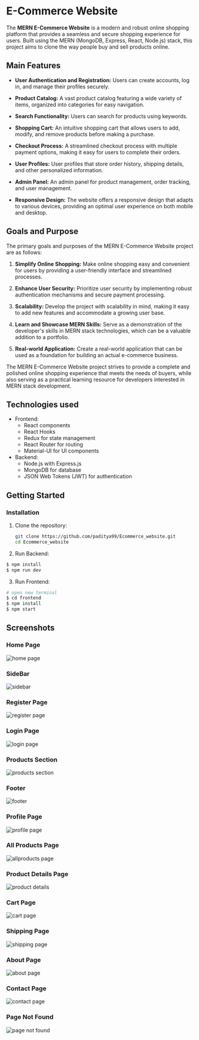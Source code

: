 # E-Commerce Website

The **MERN E-Commerce Website** is a modern and robust online shopping platform that provides a seamless and secure shopping experience for users. Built using the MERN (MongoDB, Express, React, Node.js) stack, this project aims to clone the way people buy and sell products online.

## Main Features

- **User Authentication and Registration:** Users can create accounts, log in, and manage their profiles securely.

- **Product Catalog:** A vast product catalog featuring a wide variety of items, organized into categories for easy navigation.

- **Search Functionality:** Users can search for products using keywords.

- **Shopping Cart:** An intuitive shopping cart that allows users to add, modify, and remove products before making a purchase.

- **Checkout Process:** A streamlined checkout process with multiple payment options, making it easy for users to complete their orders.

- **User Profiles:** User profiles that store order history, shipping details, and other personalized information.

- **Admin Panel:** An admin panel for product management, order tracking, and user management.

<!-- **Payment Integration:** Seamless integration with popular payment gateways such as PayPal and Stripe, ensuring secure transactions. -->

- **Responsive Design:** The website offers a responsive design that adapts to various devices, providing an optimal user experience on both mobile and desktop.

## Goals and Purpose

The primary goals and purposes of the MERN E-Commerce Website project are as follows:

1. **Simplify Online Shopping:** Make online shopping easy and convenient for users by providing a user-friendly interface and streamlined processes.

2. **Enhance User Security:** Prioritize user security by implementing robust authentication mechanisms and secure payment processing.

3. **Scalability:** Develop the project with scalability in mind, making it easy to add new features and accommodate a growing user base.

4. **Learn and Showcase MERN Skills:** Serve as a demonstration of the developer's skills in MERN stack technologies, which can be a valuable addition to a portfolio.

5. **Real-world Application:** Create a real-world application that can be used as a foundation for building an actual e-commerce business.

The MERN E-Commerce Website project strives to provide a complete and polished online shopping experience that meets the needs of buyers, while also serving as a practical learning resource for developers interested in MERN stack development.


## Technologies used

- Frontend:
  - React components
  - React Hooks
  - Redux for state management
  - React Router for routing
  - Material-UI for UI components
- Backend:
  - Node.js with Express.js
  - MongoDB for database
  - JSON Web Tokens (JWT) for authentication

## Getting Started

### Installation

1. Clone the repository:

   ```bash
   git clone https://github.com/paditya99/Ecommerce_website.git
   cd Ecommerce_website
   ```

2. Run Backend:

  ```bash
  $ npm install
  $ npm run dev
  ```

3. Run Frontend:

  ```bash
  # open new terminal
  $ cd frontend
  $ npm install
  $ npm start
  ```

## Screenshots

### Home Page
![home page](https://github.com/paditya99/Ecommerce_website/assets/43406934/680e9d37-a306-4998-bb80-0efd7b12634b)

###  SideBar
![sidebar](https://github.com/paditya99/Ecommerce_website/assets/43406934/4c09f7c5-6b0e-47a5-9ab1-31791cd4a37b)

### Register Page
![register page](https://github.com/paditya99/Ecommerce_website/assets/43406934/5f1ef209-d42a-45eb-9943-9cbb355e4434)

### Login Page
![login page](https://github.com/paditya99/Ecommerce_website/assets/43406934/b0c8b5af-07b6-43aa-9c64-9b98f7205c79)

### Products Section
![products section](https://github.com/paditya99/Ecommerce_website/assets/43406934/f0380a0c-98b5-47f8-9736-40315cb58391)

### Footer
![footer](https://github.com/paditya99/Ecommerce_website/assets/43406934/e64b25e6-3155-4c22-be6b-1df6d86d0aec)

### Profile Page
![profile page](https://github.com/paditya99/Ecommerce_website/assets/43406934/f0ebaea1-bf95-4899-a47c-2eff70320fed)

### All Products Page
![allproducts page](https://github.com/paditya99/Ecommerce_website/assets/43406934/3178e726-f2bf-45e7-a12b-2b4685916922)

### Product Details Page
![product details](https://github.com/paditya99/Ecommerce_website/assets/43406934/d5969b7f-e46f-4d4a-a03e-39cd4032159c)

### Cart Page
![cart page](https://github.com/paditya99/Ecommerce_website/assets/43406934/46e52d25-f19d-472c-b03f-624bafb0bff0)

### Shipping Page
![shipping page](https://github.com/paditya99/Ecommerce_website/assets/43406934/e2ce3ce8-2f68-4371-aa4f-134fba76bc92)

### About Page
![about page](https://github.com/paditya99/Ecommerce_website/assets/43406934/1a17c6f0-738c-4b06-8523-bdb09ce86a75)

### Contact Page
![contact page](https://github.com/paditya99/Ecommerce_website/assets/43406934/da2c5c2d-8507-4904-82fb-aed0aa97729f)

### Page Not Found
![page not found](https://github.com/paditya99/Ecommerce_website/assets/43406934/3b7d8e6d-c8dd-44f6-a6d1-b92926e193fa)

